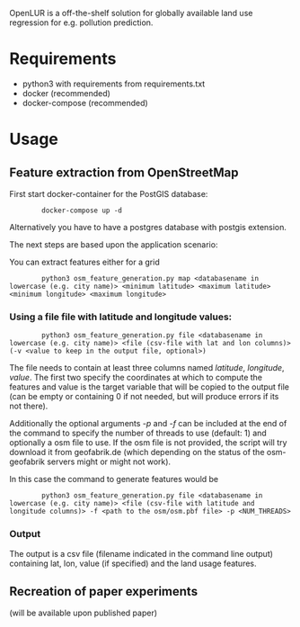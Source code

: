 OpenLUR is a off-the-shelf solution for globally available land use regression for e.g. pollution prediction.

# Requirements

- python3 with requirements from requirements.txt
- docker (recommended)
- docker-compose (recommended)

# Usage

## Feature extraction from OpenStreetMap

First start docker-container for the PostGIS database: 
```
        docker-compose up -d
```
Alternatively you have to have a postgres database with postgis extension.

The next steps are based upon the application scenario: 

You can extract features either for a grid 
```
        python3 osm_feature_generation.py map <databasename in lowercase (e.g. city name)> <minimum latitude> <maximum latitude> <minimum longitude> <maximum longitude>
```

### Using a file file with latitude and longitude values:
```
        python3 osm_feature_generation.py file <databasename in lowercase (e.g. city name)> <file (csv-file with lat and lon columns)> (-v <value to keep in the output file, optional>)
```
The file needs to contain at least three columns named *latitude*, *longitude*, *value*. The first two specify the coordinates at which to compute the features and value is the target variable that will be copied to the output file (can be empty or containing 0 if not needed, but will produce errors if its not there).

Additionally the optional arguments *-p* and *-f* can be included at the end of the command to specify the number of threads to use (default: 1) and optionally a osm file to use. If the osm file is not provided, the script will try download it from geofabrik.de (which depending on the status of the osm-geofabrik servers might or might not work).

In this case the command to generate features would be
```
        python3 osm_feature_generation.py file <databasename in lowercase (e.g. city name)> <file (csv-file with latitude and longitude columns)> -f <path to the osm/osm.pbf file> -p <NUM_THREADS>
```

### Output
The output is a csv file (filename indicated in the command line output) containing lat, lon, value (if specified) and the land usage features.


## Recreation of paper experiments

(will be available upon published paper)

